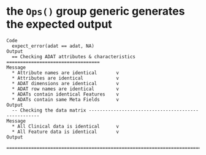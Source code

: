 # the `Ops()` group generic generates the expected output

    Code
      expect_error(adat == adat, NA)
    Output
      == Checking ADAT attributes & characteristics ==================================
    Message
      * Attribute names are identical       v
      * Attributes are identical            v
      * ADAT dimensions are identical       v
      * ADAT row names are identical        v
      * ADATs contain identical Features    v
      * ADATs contain same Meta Fields      v
    Output
      -- Checking the data matrix ----------------------------------------------------
    Message
      * All Clinical data is identical      v
      * All Feature data is identical       v
    Output
      ================================================================================

